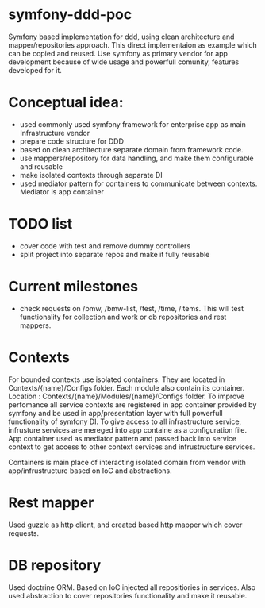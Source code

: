 # symfony-ddd-poc
Symfony based implementation for ddd, using clean architecture and mapper/repositories approach.
This direct implementaion as example which can be copied and reused.
Use symfony as primary vendor for app development because of wide usage and powerfull comunity, features developed for it.

# Conceptual idea:
- used commonly used symfony framework for enterprise app as main Infrastructure vendor
- prepare code structure for DDD
- based on clean architecture separate domain from framework code.
- use mappers/repository for data handling, and make them configurable and reusable
- make isolated contexts through separate DI
- used mediator pattern for containers to communicate between contexts. Mediator is app container

# TODO list
- cover code with test and remove dummy controllers
- split project into separate repos and make it fully reusable

# Current milestones
- check requests on /bmw, /bmw-list, /test, /time, /items. This will test functionality for collection and work or db repositories and rest mappers.

# Contexts
For bounded contexts use isolated containers. They are located in Contexts/{name}/Configs folder.
Each module also contain its container. Location : Contexts/{name}/Modules/{name}/Configs folder.
To improve perfomance all service contexts are registered in app container provided by symfony and be used in app/presentation layer with full powerfull functionality of symfony DI.
To give access to all infrastructure service, infrusture services are mereged into app containe as a configuration file.
App container used as mediator pattern and passed back into service context to get access to other context services and infrustructure services.
  
 Containers is main place of interacting isolated domain from vendor with app/infrustructure based on IoC and abstractions.
  
# Rest mapper
Used guzzle as http client, and created based http mapper which cover requests.

# DB repository
Used doctrine ORM. Based on IoC injected all repositiories in services.
Also used abstraction to cover repositories functionality and make it reusable.
  
  
